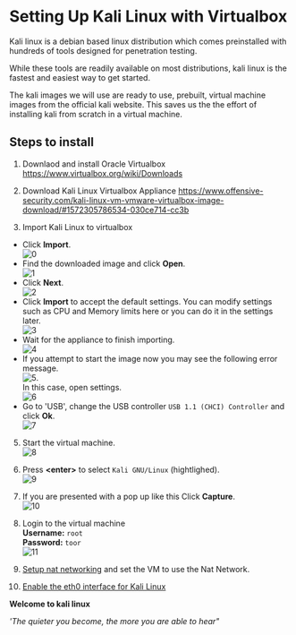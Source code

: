 # Setting Up Kali Linux with Virtualbox

Kali linux is a debian based linux distribution which comes preinstalled with hundreds of tools designed for penetration testing.

While these tools are readily available on most distributions, kali linux is the fastest and easiest way to get started.

The kali images we will use are ready to use, prebuilt, virtual machine images from the official kali website. This saves us the the effort of installing kali from scratch in a virtual machine.

## Steps to install

1. Downlaod and install Oracle Virtualbox
https://www.virtualbox.org/wiki/Downloads

2. Download Kali Linux Virtualbox Appliance
https://www.offensive-security.com/kali-linux-vm-vmware-virtualbox-image-download/#1572305786534-030ce714-cc3b

4. Import Kali Linux to virtualbox
  - Click **Import**.<br>![0](img/kali-vbox-setup/0.png)
  - Find the downloaded image and click **Open**.<br>![1](img/kali-vbox-setup/1.png)
  - Click **Next**.<br>![2](img/kali-vbox-setup/2.png)
  - Click **Import** to accept the default settings. You can modify settings such as CPU and Memory limits here or you can do it in the settings later.<br>![3](img/kali-vbox-setup/3.png)
  - Wait for the appliance to finish importing.<br>![4](img/kali-vbox-setup/4.png)
  - If you attempt to start the image now you may see the following error message.<br>![5](img/kali-vbox-setup/5.png).<br>In this case, open settings.<br>![6](img/kali-vbox-setup/6.png)
  - Go to 'USB', change the USB controller `USB 1.1 (CHCI) Controller` and click **Ok**.<br>![7](img/kali-vbox-setup/7.png)

5. Start the virtual machine.<br>![8](img/kali-vbox-setup/8.png)

6. Press **&lt;enter&gt;** to select `Kali GNU/Linux` (hightlighed).<br>![9](img/kali-vbox-setup/9.png)

7. If you are presented with a pop up like this Click **Capture**.<br>![10](img/kali-vbox-setup/10.png)

8. Login to the virtual machine<br>
**Username:** `root`<br>
**Password:** `toor`<br>
![11](img/kali-vbox-setup/11.png)

9. [Setup nat networking](setup-nat-network.md) and set the VM to use the Nat Network.

10. [Enable the eth0 interface for Kali Linux](kali-enable-eth0.md)

**Welcome to kali linux**

*'The quieter you become, the more you are able to hear"*
